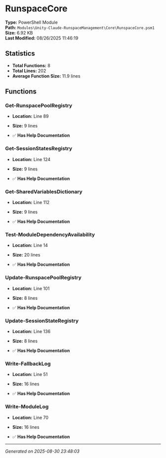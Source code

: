 # RunspaceCore

**Type:** PowerShell Module  
**Path:** `Modules\Unity-Claude-RunspaceManagement\Core\RunspaceCore.psm1`  
**Size:** 6.92 KB  
**Last Modified:** 08/26/2025 11:46:19  

## Statistics

- **Total Functions:** 8
- **Total Lines:** 202
- **Average Function Size:** 11.9 lines

## Functions


### Get-RunspacePoolRegistry

- **Location:** Line 89
- **Size:** 9 lines

- ✅ **Has Help Documentation** 
### Get-SessionStatesRegistry

- **Location:** Line 124
- **Size:** 9 lines

- ✅ **Has Help Documentation** 
### Get-SharedVariablesDictionary

- **Location:** Line 112
- **Size:** 9 lines

- ✅ **Has Help Documentation** 
### Test-ModuleDependencyAvailability

- **Location:** Line 14
- **Size:** 20 lines

- ✅ **Has Help Documentation** 
### Update-RunspacePoolRegistry

- **Location:** Line 101
- **Size:** 8 lines

- ✅ **Has Help Documentation** 
### Update-SessionStateRegistry

- **Location:** Line 136
- **Size:** 8 lines

- ✅ **Has Help Documentation** 
### Write-FallbackLog

- **Location:** Line 51
- **Size:** 16 lines

- ✅ **Has Help Documentation** 
### Write-ModuleLog

- **Location:** Line 70
- **Size:** 16 lines

- ✅ **Has Help Documentation**

---
*Generated on 2025-08-30 23:48:03*
